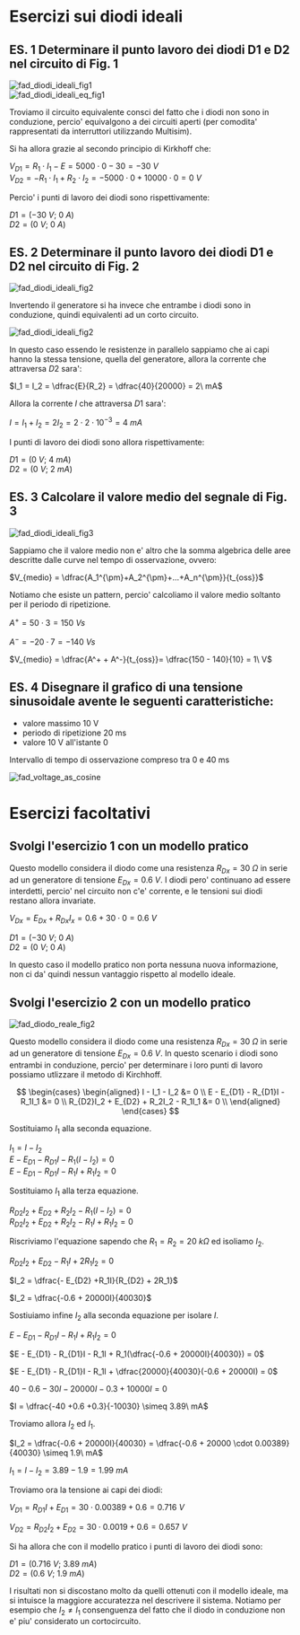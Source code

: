 # Esercizi sui diodi ideali  

## ES. 1 Determinare il punto lavoro dei diodi D1 e D2 nel circuito di Fig. 1  

![fad_diodi_ideali_fig1](https://user-images.githubusercontent.com/7195133/236326678-6f5e4a0c-a812-4e90-9e7f-616077812b81.jpg)  
![fad_diodi_ideali_eq_fig1](https://user-images.githubusercontent.com/7195133/236333191-a9175a9f-6e27-418e-a1f3-db664294254b.jpg)  

Troviamo il circuito equivalente consci del fatto che i diodi non sono in conduzione, percio' equivalgono a dei circuiti aperti (per comodita' rappresentati da interruttori utilizzando Multisim).  

Si ha allora grazie al secondo principio di Kirkhoff che:  

$V_{D1} = R_1 \cdot I_1 - E = 5000 \cdot 0 -30 = -30\ V$  
$V_{D2} = - R_1 \cdot I_1 + R_2 \cdot I_2 = - 5000 \cdot 0 + 10000 \cdot 0 = 0\ V$  

Percio' i punti di lavoro dei diodi sono rispettivamente:  

$D1 = (-30\ V;\ 0\ A)$  
$D2 = (0\ V;\ 0\ A)$  

## ES. 2 Determinare il punto lavoro dei diodi D1 e D2 nel circuito di Fig. 2  

![fad_diodi_ideali_fig2](https://user-images.githubusercontent.com/7195133/236328008-aed87f49-46f4-45b2-b0de-ca62c7003fbb.jpg)  

Invertendo il generatore si ha invece che entrambe i diodi sono in conduzione, quindi equivalenti ad un corto circuito.  

![fad_diodi_ideali_fig2](https://user-images.githubusercontent.com/7195133/236633569-6204d8d1-d82c-469d-8874-95280a87a558.jpg)

In questo caso essendo le resistenze in parallelo sappiamo che ai capi hanno la stessa tensione, quella del generatore, allora la corrente che attraversa $D2$ sara':  

$I_1 = I_2 = \dfrac{E}{R_2} = \dfrac{40}{20000} = 2\ mA$  

Allora la corrente $I$ che attraversa $D1$ sara':  

$I = I_1 + I_2 = 2I_2 = 2 \cdot 2 \cdot 10^{-3} = 4\ mA$  

I punti di lavoro dei diodi sono allora rispettivamente:  

$D1 = (0\ V;\ 4\ mA)$  
$D2 = (0\ V;\ 2\ mA)$  

## ES. 3 Calcolare il valore medio del segnale di Fig. 3  

![fad_diodi_ideali_fig3](https://user-images.githubusercontent.com/7195133/236328108-4e7c31a2-0993-4fe9-b425-51d1ece662c6.jpg)  

Sappiamo che il valore medio non e' altro che la somma algebrica delle aree descritte dalle curve nel tempo di osservazione, ovvero:  

$V_{medio} = \dfrac{A_1^{\pm}+A_2^{\pm}+...+A_n^{\pm}}{t_{oss}}$  

Notiamo che esiste un pattern, percio' calcoliamo il valore medio soltanto per il periodo di ripetizione.  

$A^+ = 50 \cdot 3 = 150\ Vs$  

$A^- = -20 \cdot 7 = -140\ Vs$  

$V_{medio} = \dfrac{A^+ + A^-}{t_{oss}}= \dfrac{150 - 140}{10} = 1\ V$  

## ES. 4 Disegnare il grafico di una tensione sinusoidale avente le seguenti caratteristiche:  

- valore massimo 10 V
- periodo di ripetizione 20 ms
- valore 10 V all'istante 0

Intervallo di tempo di osservazione compreso tra 0 e 40 ms  

![fad_voltage_as_cosine](https://user-images.githubusercontent.com/7195133/236632116-bb36d26d-626c-48df-9ff1-63936daf4511.jpg)


# Esercizi facoltativi  
## Svolgi l'esercizio 1 con un modello pratico  

Questo modello considera il diodo come una resistenza $R_{Dx} = 30\ \Omega$ in serie ad un generatore di tensione $E_{Dx} = 0.6\ V$. I diodi pero' continuano ad essere interdetti, percio' nel circuito non c'e' corrente, e le tensioni sui diodi restano allora invariate.  

$V_{Dx} = E_{Dx} + R_{Dx}I_x = 0.6 + 30 \cdot 0 = 0.6\ V$  

$D1 = (-30\ V;\ 0\ A)$  
$D2 = (0\ V;\ 0\ A)$  

In questo caso il modello pratico non porta nessuna nuova informazione, non ci da' quindi nessun vantaggio rispetto al modello ideale.  

## Svolgi l'esercizio 2 con un modello pratico  

![fad_diodo_reale_fig2](https://user-images.githubusercontent.com/7195133/236646337-7b51894a-7316-4289-973b-dc254324b823.jpg)

Questo modello considera il diodo come una resistenza $R_{Dx} = 30\ \Omega$ in serie ad un generatore di tensione $E_{Dx} = 0.6\ V$. In questo scenario i diodi sono entrambi in conduzione, percio' per determinare i loro punti di lavoro possiamo utlizzare il metodo di Kirchhoff.  

$$
\begin{cases}
  \begin{aligned}
    I - I_1 - I_2 &= 0 \\
    E - E_{D1} - R_{D1}I - R_1I_1 &= 0 \\
    R_{D2}I_2 + E_{D2} + R_2I_2 - R_1I_1 &= 0 \\
  \end{aligned}
\end{cases}
$$

Sostituiamo $I_1$ alla seconda equazione.  

$I_1 = I - I_2$  
$E - E_{D1} - R_{D1}I - R_1(I - I_2) = 0$  
$E - E_{D1} - R_{D1}I - R_1I + R_1I_2 = 0$  

Sostituiamo $I_1$ alla terza equazione.  

$R_{D2}I_2 + E_{D2} + R_2I_2 - R_1(I - I_2) = 0$  
$R_{D2}I_2 + E_{D2} + R_2I_2 - R_1I + R_1I_2 = 0$  

Riscriviamo l'equazione sapendo che $R_1 = R_2 = 20\ k\Omega$ ed isoliamo $I_2$.  

$R_{D2}I_2 + E_{D2} - R_1I + 2R_1I_2 = 0$  

$I_2 = \dfrac{- E_{D2} +R_1I}{R_{D2} + 2R_1}$  

$I_2 = \dfrac{-0.6 + 20000I}{40030}$  

Sostiuiamo infine $I_2$ alla seconda equazione per isolare $I$.  

$E - E_{D1} - R_{D1}I - R_1I + R_1I_2 = 0$  

$E - E_{D1} - R_{D1}I - R_1I + R_1(\dfrac{-0.6 + 20000I}{40030}) = 0$  

$E - E_{D1} - R_{D1}I - R_1I + \dfrac{20000}{40030}(-0.6 + 20000I) = 0$  

$40 - 0.6 - 30I - 20000I -0.3 + 10000I = 0$  

$I = \dfrac{-40 +0.6 +0.3}{-10030} \simeq 3.89\ mA$  

Troviamo allora $I_2$ ed $I_1$.  

$I_2 = \dfrac{-0.6 + 20000I}{40030} = \dfrac{-0.6 + 20000 \cdot 0.00389}{40030} \simeq 1.9\ mA$  

$I_1 = I - I_2 = 3.89 - 1.9 = 1.99\ mA$  

Troviamo ora la tensione ai capi dei diodi:  

$V_{D1} = R_{D1}I + E_{D1} = 30 \cdot 0.00389 + 0.6 = 0.716\ V$  

$V_{D2} = R_{D2}I_2 + E_{D2} = 30 \cdot 0.0019 + 0.6 = 0.657\ V$  

Si ha allora che con il modello pratico i punti di lavoro dei diodi sono:  

$D1 = (0.716\ V;\ 3.89\ mA)$  
$D2 = (0.6\ V;\ 1.9\ mA)$  

I risultati non si discostano molto da quelli ottenuti con il modello ideale, ma si intuisce la maggiore accuratezza nel descrivere il sistema. Notiamo per esempio che $I_2 \ne I_1$ consenguenza del fatto che il diodo in conduzione non e' piu' considerato un cortocircuito.  
